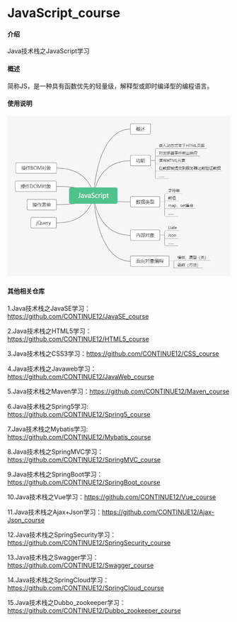 # JavaScript_course

#### 介绍

Java技术栈之JavaScript学习

#### 概述

简称JS，是一种具有函数优先的轻量级，解释型或即时编译型的编程语言。

#### 使用说明

![image](https://github.com/CONTINUE12/JavaScript_course/blob/master/4.png)

#### 其他相关仓库

1.Java技术栈之JavaSE学习：https://github.com/CONTINUE12/JavaSE_course

2.Java技术栈之HTML5学习：https://github.com/CONTINUE12/HTML5_course

3.Java技术栈之CSS3学习：https://github.com/CONTINUE12/CSS_course

4.Java技术栈之Javaweb学习：https://github.com/CONTINUE12/JavaWeb_course

5.Java技术栈之Maven学习：https://github.com/CONTINUE12/Maven_course

6.Java技术栈之Spring5学习: https://github.com/CONTINUE12/Spring5_course

7.Java技术栈之Mybatis学习: https://github.com/CONTINUE12/Mybatis_course

8.Java技术栈之SpringMVC学习：https://github.com/CONTINUE12/SpringMVC_course

9.Java技术栈之SpringBoot学习：https://github.com/CONTINUE12/SpringBoot_course

10.Java技术栈之Vue学习：https://github.com/CONTINUE12/Vue_course

11.Java技术栈之Ajax+Json学习：https://github.com/CONTINUE12/Ajax-Json_course

12.Java技术栈之SpringSecurity学习：https://github.com/CONTINUE12/SpringSecurity_course

13.Java技术栈之Swagger学习：https://github.com/CONTINUE12/Swagger_course

14.Java技术栈之SpringCloud学习：https://github.com/CONTINUE12/SpringCloud_course

15.Java技术栈之Dubbo_zookeeper学习：https://github.com/CONTINUE12/Dubbo_zookeeper_course
